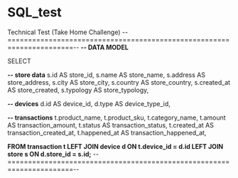 # SQL_test
Technical Test (Take Home Challenge)
--======================================================================--
**-- DATA MODEL**

SELECT

**-- store data**
s.id AS store_id,
s.name AS store_name,
s.address AS store_address,
s.city AS store_city,
s.country AS store_country,
s.created_at AS store_created,
s.typology AS store_typology,

**-- devices**
d.id AS device_id,
d.type AS device_type_id,

**-- transactions**
t.product_name,
t.product_sku,
t.category_name,
t.amount AS transaction_amount,
t.status AS transaction_status,
t.created_at AS transaction_created_at,
t.happened_at AS transaction_happened_at,

**FROM transaction t
LEFT JOIN device d ON t.device_id = d.id
LEFT JOIN store s ON d.store_id = s.id;**
--======================================================================--
